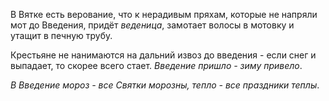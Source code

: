 В Вятке есть верование, что к нерадивым пряхам, которые не напряли мот до Введения, придёт _веденица_, замотает волосы в мотовку и утащит в печную трубу.

Крестьяне не нанимаются на дальний извоз до введения - если снег и выпадает, то скорее всего стает. _Введение пришло - зиму привело_.

_В Введение мороз - все Святки морозны, тепло - все праздники теплы_.